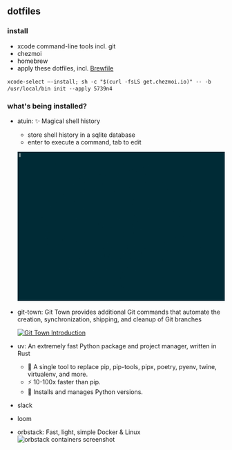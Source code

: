 ## dotfiles

### install 
* xcode command-line tools incl. git
* chezmoi
* homebrew 
* apply these dotfiles, incl. [Brewfile](Brewfile)

```shell
xcode-select –-install; sh -c "$(curl -fsLS get.chezmoi.io)" -- -b /usr/local/bin init --apply 5739n4
```


### what's being installed?
* atuin: ✨ Magical shell history
    - store shell history in a sqlite database
    - enter to execute a command, tab to edit

    ![atuin animated demo](https://raw.githubusercontent.com/atuinsh/atuin/main/demo.gif "atuin animated demo")

* git-town: Git Town provides additional Git commands that automate the creation, synchronization, shipping, and cleanup of Git branches

    [![Git Town Introduction](https://img.youtube.com/vi/4QDgQajqxRw/maxresdefault.jpg)](https://www.youtube.com/watch?v=4QDgQajqxRw "Git Town Introduction")

* uv: An extremely fast Python package and project manager, written in Rust
    - 🚀 A single tool to replace pip, pip-tools, pipx, poetry, pyenv, twine, virtualenv, and more.
    - ⚡️ 10-100x faster than pip.
    - 🐍 Installs and manages Python versions.

* slack
* loom
* orbstack: Fast, light, simple Docker & Linux
    ![orbstack containers screenshot](https://orbstack.dev/_next/image?url=%2Fimg%2Fhero.png&w=1920&q=75)
